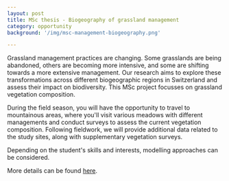 ```yaml
---
layout: post
title: MSc thesis - Biogeography of grassland management
category: opportunity
background: '/img/msc-management-biogeography.png'

---
```


Grassland management practices are changing. Some grasslands are being abandoned, others are becoming more intensive, and some are shifting towards a more extensive
management. Our research aims to explore these transformations across different biogeographic regions in Switzerland and assess their impact on biodiversity.
This MSc project focusses on grassland vegetation composition. 

During the field season, you will have the opportunity to travel to mountainous areas, where you'll visit various meadows with different managements and conduct surveys to assess the current vegetation composition. Following fieldwork, we will provide additional data related to the study sites, along with supplementary vegetation surveys. 

Depending on the student's skills and interests, modelling approaches can be considered.

More details can be found <a href="https://github.com/marco-barandun/graslandvielfalt/blob/main/docs/msc-management-biogeography-f.pdf?raw=true">here</a>.

